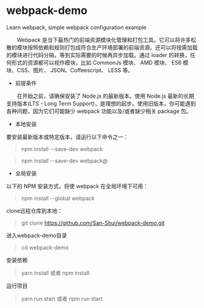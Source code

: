 # webpack-demo
Learn webpack, simple webpack configuration example

&emsp;&emsp;Webpack 是当下最热门的前端资源模块化管理和打包工具。它可以将许多松散的模块按照依赖和规则打包成符合生产环境部署的前端资源。还可以将按需加载的模块进行代码分隔，等到实际需要的时候再异步加载。通过 loader 的转换，任何形式的资源都可以视作模块，比如 CommonJs 模块、 AMD 模块、 ES6 模块、CSS、图片、 JSON、Coffeescript、 LESS 等。

 - 前提条件

&emsp;&emsp;在开始之前，请确保安装了 Node.js 的最新版本。使用 Node.js 最新的长期支持版本(LTS - Long Term Support)，是理想的起步。使用旧版本，你可能遇到各种问题，因为它们可能缺少 webpack 功能以及/或者缺少相关 package 包。

 - 本地安装

要安装最新版本或特定版本，请运行以下命令之一：

>npm install --save-dev webpack

>npm install --save-dev webpack@<version>

 - 全局安装

以下的 NPM 安装方式，将使 webpack 在全局环境下可用：

>npm install --global webpack

clone远程仓库到本地：
>git clone https://github.com/San-Shui/webpack-demo.git

进入webpack-demo目录
>cd webpack-demo

安装依赖
> yarn install 或者 npm install 

运行项目

>yarn run start 或者 npm run start
